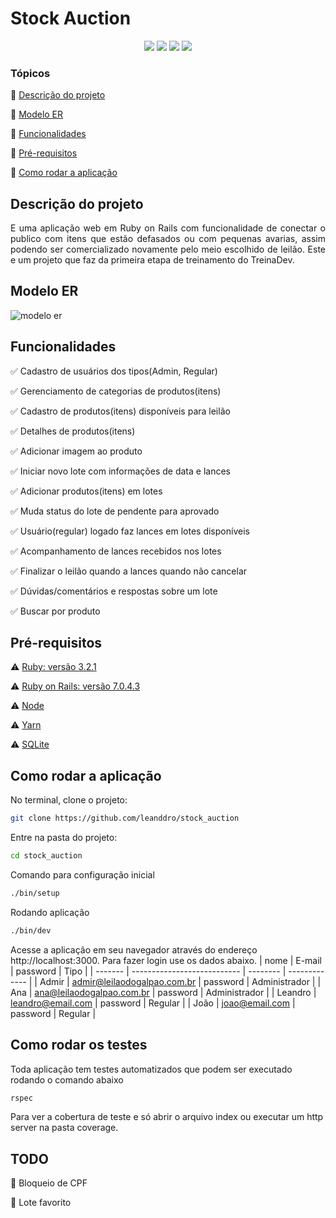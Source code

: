 # Stock Auction

<p align="center">
  <img src="http://img.shields.io/static/v1?label=Ruby&message=3.2.1&color=red&style=for-the-badge&logo=ruby"/>
  <img src="http://img.shields.io/static/v1?label=Ruby%20On%20Rails%20&message=7.0.4.3&color=red&style=for-the-badge&logo=ruby"/>
  <img src="http://img.shields.io/static/v1?label=TESTES&message=%3E100&color=GREEN&style=for-the-badge"/>
  <img src="http://img.shields.io/static/v1?label=STATUS&message=EM%20DESENVOLVIMENTO&color=RED&style=for-the-badge"/>
</p>

### Tópicos

:diamond_shape_with_a_dot_inside: [Descrição do projeto](#descrição-do-projeto)

:diamond_shape_with_a_dot_inside: [Modelo ER](#modelo-er)

:diamond_shape_with_a_dot_inside: [Funcionalidades](#funcionalidades)

:diamond_shape_with_a_dot_inside: [Pré-requisitos](#pré-requisitos)

:diamond_shape_with_a_dot_inside: [Como rodar a aplicação](#como-rodar-a-aplicação)

## Descrição do projeto

<p align="justify">
  E uma aplicação web em Ruby on Rails com funcionalidade de conectar o publico com itens que estão defasados ou com pequenas avarias, assim podendo ser comercializado novamente pelo meio escolhido de leilão. Este e um projeto que faz da primeira etapa de treinamento do TreinaDev.
</p>

## Modelo ER

![modelo er](https://github.com/leanddro/stock_auction/assets/75085756/a52dd0cb-2254-4517-a400-e305c9220b77)

## Funcionalidades

:white_check_mark: Cadastro de usuários dos tipos(Admin, Regular)

:white_check_mark: Gerenciamento de categorias de produtos(itens)

:white_check_mark: Cadastro de produtos(itens) disponíveis para leilão

:white_check_mark: Detalhes de produtos(itens)

:white_check_mark: Adicionar imagem ao produto

:white_check_mark: Iniciar novo lote com informações de data e lances

:white_check_mark: Adicionar produtos(itens) em lotes

:white_check_mark: Muda status do lote de pendente para aprovado

:white_check_mark: Usuário(regular) logado faz lances em lotes disponíveis

:white_check_mark: Acompanhamento de lances recebidos nos lotes

:white_check_mark: Finalizar o leilão quando a lances quando não cancelar

:white_check_mark: Dúvidas/comentários e respostas sobre um lote

:white_check_mark: Buscar por produto

## Pré-requisitos

:warning: [Ruby: versão 3.2.1](https://www.ruby-lang.org/en/downloads/)

:warning: [Ruby on Rails: versão 7.0.4.3](https://rubygems.org/gems/rails/versions/7.0.4.3)

:warning: [Node](https://nodejs.org/en/download/)

:warning: [Yarn](https://yarnpkg.com/getting-started/install)

:warning: [SQLite](https://www.sqlite.org/download.html)

## Como rodar a aplicação

No terminal, clone o projeto:

```sh
git clone https://github.com/leanddro/stock_auction
```

Entre na pasta do projeto:

```sh
cd stock_auction
```

Comando para configuração inicial

```sh
./bin/setup
```
Rodando aplicação

```sh
./bin/dev
```
Acesse a aplicação em seu navegador através do endereço http://localhost:3000.
Para fazer login use os dados abaixo.
| nome    | E-mail                      | password | Tipo          |
| ------- | --------------------------- | -------- | ------------- |
| Admir   | admir@leilaodogalpao.com.br | password | Administrador |
| Ana     | ana@leilaodogalpao.com.br   | password | Administrador |
| Leandro | leandro@email.com           | password | Regular       |
| João    | joao@email.com              | password | Regular       |

## Como rodar os testes

Toda aplicação tem testes automatizados que podem ser executado rodando o comando abaixo

```sh
rspec
```
Para ver a cobertura de teste e só abrir o arquivo index ou executar um http server na pasta coverage.

## TODO

:white_square_button: Bloqueio de CPF

:white_square_button: Lote favorito

